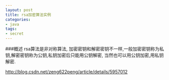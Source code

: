 ```yaml
---
layout: post
title: rsa加密算法实例
categories:
- java
tags:
- secret
---
```

###概述
rsa算法是非对称算法, 加密密钥和解密密钥不一样,一般加密密钥称为私钥,解密密钥称为公钥,私钥加密后只能用公钥解密, 当然也可以用公钥加密,用私钥解密.

http://blog.csdn.net/zeng622peng/article/details/5957012